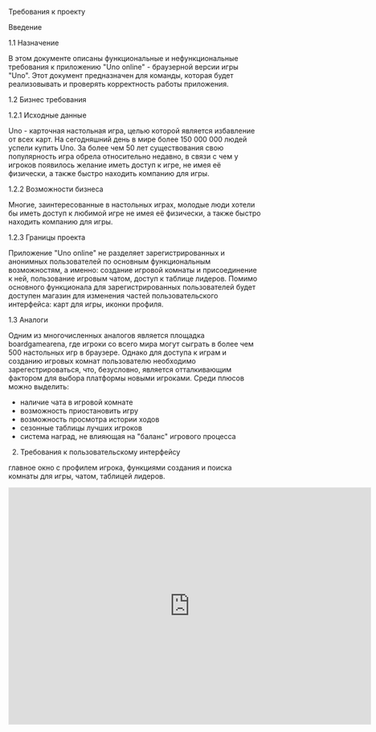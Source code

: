 Требования к проекту

Введение

1.1 Назначение

В этом документе описаны функциональные и нефункциональные требования к приложению "Uno online" - браузерной версии игры "Uno". Этот документ предназначен для команды, которая будет реализовывать и проверять корректность работы приложения. 

1.2 Бизнес требования

1.2.1 Исходные данные

Uno - карточная настольная игра, целью которой является избавление от всех карт. На сегодняшний день в мире более 150 000 000 людей успели купить Uno. За более чем 50 лет существования свою популярность игра обрела относительно недавно, в связи с чем у игроков появилось желание иметь доступ к игре, не имея её физически, а также быстро находить компанию для игры.

1.2.2 Возможности бизнеса

Многие, заинтересованные в настольных играх, молодые люди хотели бы иметь доступ к любимой игре не имея её физически, а также быстро находить компанию для игры.

1.2.3 Границы проекта

Приложение "Uno online" не разделяет зарегистрированных и анонимных пользователей по основным функциональным возможностям, а именно: создание игровой комнаты и присоединение к ней, пользование игровым чатом, доступ к таблице лидеров. Помимо основного функционала для зарегистрированных пользователей будет доступен магазин для изменения частей пользовательского интерфейса: карт для игры, иконки профиля. 

1.3 Аналоги

Одним из многочисленных аналогов является площадка boardgamearena, где игроки со всего мира могут сыграть в более чем 500 настольных игр в браузере. Однако для доступа к играм и созданию игровых комнат пользователю необходимо зарегестрироваться, что, безусловно, является отталкивающим фактором для выбора платформы новыми игроками. Среди плюсов можно выделить:
  - наличие чата в игровой комнате
  - возможность приостановить игру
  - возможность просмотра истории ходов
  - сезонные таблицы лучших игроков
  - система наград, не влияющая на "баланс" игрового процесса
  
2. Требования к пользовательскому интерфейсу

главное окно с профилем игрока, функциями создания и поиска комнаты для игры, чатом, таблицей лидеров.

<iframe style="border: 1px solid rgba(0, 0, 0, 0.1);" width="720" height="470" src="https://app.uizard.io/p/f292ce5b/embed" allowfullscreen></iframe>

